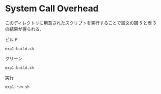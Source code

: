 # System Call Overhead

このディレクトリに用意されたスクリプトを実行することで論文の図 5 と表 3 の結果が得られる．

ビルド
```
exp1-build.sh
```

クリーン
```
exp1-build.sh
```

実行
```
exp1-run.sh
```
